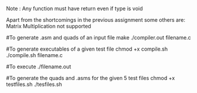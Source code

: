 Note : Any function must have return even if type is void

Apart from the shortcomings in the previous assignment some others are:
Matrix Multiplication not supported

#To generate .asm and quads of an input file
make
./compiler.out filename.c


#To generate executables of a given test file
chmod +x compile.sh
./compile.sh filename.c

#To execute
./filename.out

#To generate the quads and .asms for the given 5 test files
chmod +x testfiles.sh
./tesfiles.sh





